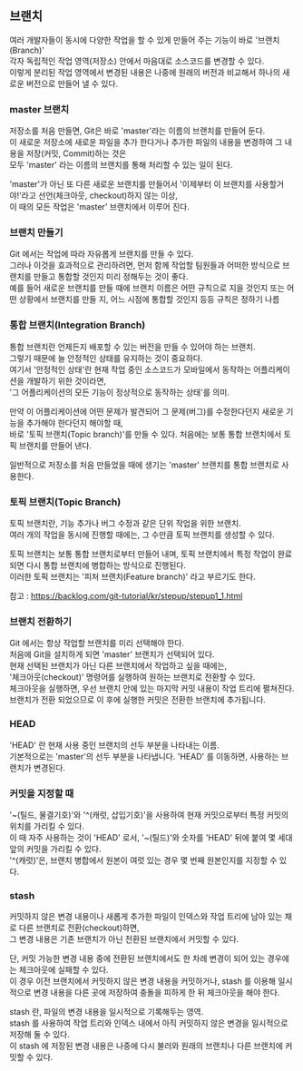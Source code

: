 ## 브랜치

여러 개발자들이 동시에 다양한 작업을 할 수 있게 만들어 주는 기능이 바로 '브랜치(Branch)'  
각자 독립적인 작업 영역(저장소) 안에서 마음대로 소스코드를 변경할 수 있다.  
이렇게 분리된 작업 영역에서 변경된 내용은 나중에 원래의 버전과 비교해서 하나의 새로운 버전으로 만들어 낼 수 있다.  


### master 브랜치
저장소를 처음 만들면, Git은 바로 'master'라는 이름의 브랜치를 만들어 둔다.  
이 새로운 저장소에 새로운 파일을 추가 한다거나 추가한 파일의 내용을 변경하여 그 내용을 저장(커밋, Commit)하는 것은  
모두 'master' 라는 이름의 브랜치를 통해 처리할 수 있는 일이 된다.    

'master'가 아닌 또 다른 새로운 브랜치를 만들어서 '이제부터 이 브랜치를 사용할거야!'라고 선언(체크아웃, checkout)하지 않는 이상,  
이 때의 모든 작업은 'master' 브랜치에서 이루어 진다.  

### 브랜치 만들기
Git 에서는 작업에 따라 자유롭게 브랜치를 만들 수 있다.  
그러나 이것을 효과적으로 관리하려면, 먼저 함께 작업할 팀원들과 어떠한 방식으로 브랜치를 만들고 통합할 것인지 미리 정해두는 것이 좋다.     
예를 들어 새로운 브랜치를 만들 때에 브랜치 이름은 어떤 규칙으로 지을 것인지 또는 어떤 상황에서 브랜치를 만들 지, 어느 시점에 통합할 것인지 등등 규칙은 정하기 나름  

### 통합 브랜치(Integration Branch)
통합 브랜치란 언제든지 배포할 수 있는 버전을 만들 수 있어야 하는 브랜치.   
그렇기 때문에 늘 안정적인 상태를 유지하는 것이 중요하다.  
여기서 '안정적인 상태'란 현재 작업 중인 소스코드가 모바일에서 동작하는 어플리케이션을 개발하기 위한 것이라면,  
'그 어플리케이션의 모든 기능이 정상적으로 동작하는 상태'를 의미.

만약 이 어플리케이션에 어떤 문제가 발견되어 그 문제(버그)를 수정한다던지 새로운 기능을 추가해야 한다던지 해야할 때,  
바로 '토픽 브랜치(Topic branch)'를 만들 수 있다. 처음에는 보통 통합 브랜치에서 토픽 브랜치를 만들어 낸다.  

일반적으로 저장소를 처음 만들었을 때에 생기는 'master' 브랜치를 통합 브랜치로 사용한다.  

### 토픽 브랜치(Topic Branch)  
토픽 브랜치란, 기능 추가나 버그 수정과 같은 단위 작업을 위한 브랜치.  
여러 개의 작업을 동시에 진행할 때에는, 그 수만큼 토픽 브랜치를 생성할 수 있다.  

토픽 브랜치는 보통 통합 브랜치로부터 만들어 내며, 토픽 브랜치에서 특정 작업이 완료되면 다시 통합 브랜치에 병합하는 방식으로 진행된다.   
이러한 토픽 브랜치는 '피처 브랜치(Feature branch)' 라고 부르기도 한다.  


참고 : https://backlog.com/git-tutorial/kr/stepup/stepup1_1.html


### 브랜치 전환하기
Git 에서는 항상 작업할 브랜치를 미리 선택해야 한다.  
처음에 Git을 설치하게 되면 'master' 브랜치가 선택되어 있다.  
현재 선택된 브랜치가 아닌 다른 브랜치에서 작업하고 싶을 때에는,  
'체크아웃(checkout)' 명령어를 실행하여 원하는 브랜치로 전환할 수 있다.  
체크아웃을 실행하면, 우선 브랜치 안에 있는 마지막 커밋 내용이 작업 트리에 펼쳐진다.   
브랜치가 전환 되었으므로 이 후에 실행한 커밋은 전환한 브랜치에 추가됩니다.  

### HEAD
'HEAD' 란 현재 사용 중인 브랜치의 선두 부분을 나타내는 이름.   
기본적으로는 'master'의 선두 부분을 나타냅니다. 'HEAD' 를 이동하면, 사용하는 브랜치가 변경된다.  



### 커밋을 지정할 때  
'~(틸드, 물결기호)'와 '^(캐럿, 삽입기호)'을 사용하여 현재 커밋으로부터 특정 커밋의 위치를 가리킬 수 있다.  
이 때 자주 사용하는 것이 'HEAD' 로서, '~(틸드)'와 숫자를 'HEAD' 뒤에 붙여 몇 세대 앞의 커밋을 가리킬 수 있다.  
'^(캐럿)'은, 브랜치 병합에서 원본이 여럿 있는 경우 몇 번째 원본인지를 지정할 수 있다.  

### stash
커밋하지 않은 변경 내용이나 새롭게 추가한 파일이 인덱스와 작업 트리에 남아 있는 채로 다른 브랜치로 전환(checkout)하면,   
그 변경 내용은 기존 브랜치가 아닌 전환된 브랜치에서 커밋할 수 있다.  

단, 커밋 가능한 변경 내용 중에 전환된 브랜치에서도 한 차례 변경이 되어 있는 경우에는 체크아웃에 실패할 수 있다.  
이 경우 이전 브랜치에서 커밋하지 않은 변경 내용을 커밋하거나, stash 를 이용해 일시적으로 변경 내용을 다른 곳에 저장하여 충돌을 피하게 한 뒤 체크아웃을 해야 한다.  

stash 란, 파일의 변경 내용을 일시적으로 기록해두는 영역.  
stash 를 사용하여 작업 트리와 인덱스 내에서 아직 커밋하지 않은 변경을 일시적으로 저장해 둘 수 있다.  
이 stash 에 저장된 변경 내용은 나중에 다시 불러와 원래의 브랜치나 다른 브랜치에 커밋할 수 있다.  

